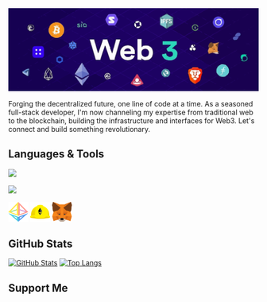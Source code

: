 <img src="./assets/background2.svg" width="100%" height="50%"/>


Forging the decentralized future, one line of code at a time. As a seasoned full-stack developer, I'm now channeling my expertise from traditional web to the blockchain, building the infrastructure and interfaces for Web3. Let's connect and build something revolutionary.

## Languages & Tools
<p align="left">
  <img src="https://skillicons.dev/icons?i=js,ts,python,solidity" />
</p>
<p align="left">
  <img src="https://skillicons.dev/icons?i=react,nextjs,vite,npm,webpack,docker" />
</p>

<p align="left">
  <img src="assets/logos/ethereum.svg" alt="Ethereum" width="40" height="40"/>
  <img src="assets/logos/hardhat.svg" alt="Hardhat" width="40" height="40"/>
  <img src="assets/logos/metamask.svg" alt="MetaMask" width="40" height="40"/>
</p>

## GitHub Stats


[![GitHub Stats](https://github-readme-stats-git-master-ridan-hawys-projects.vercel.app/api?username=Hawy08&show_icons=true&theme=holi&hide_title=True&rank_icon=github&include_all_commits=true&hide=issues)](https://github.com/Hawy08/github-readme-stats)
[![Top Langs](https://github-readme-stats-git-master-ridan-hawys-projects.vercel.app/api/top-langs/?username=Hawy08&layout=compact&theme=holi&hide_title=True)](https://github.com/anuraghazra/github-readme-stats)


## Support Me